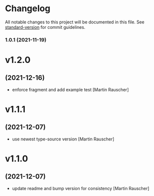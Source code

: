 # Changelog

All notable changes to this project will be documented in this file. See [standard-version](https://github.com/conventional-changelog/standard-version) for commit guidelines.

### 1.0.1 (2021-11-19)

# v1.2.0
## (2021-12-16)

* enforce fragment and add example test [Martin Rauscher]

# v1.1.1
## (2021-12-07)

* use newest type-source version [Martin Rauscher]

# v1.1.0
## (2021-12-07)

* update readme and bump version for consistency [Martin Rauscher]
